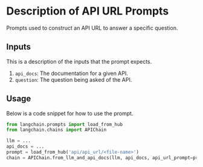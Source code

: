 # Description of API URL Prompts

Prompts used to construct an API URL to answer a specific question.

## Inputs

This is a description of the inputs that the prompt expects.

1. `api_docs`: The documentation for a given API.
2. `question`: The question being asked of the API.


## Usage

Below is a code snippet for how to use the prompt.

```python
from langchain.prompts import load_from_hub
from langchain.chains import APIChain

llm = ...
api_docs = ...
prompt = load_from_hub('api/api_url/<file-name>')
chain = APIChain.from_llm_and_api_docs(llm, api_docs, api_url_prompt=prompt)
```

